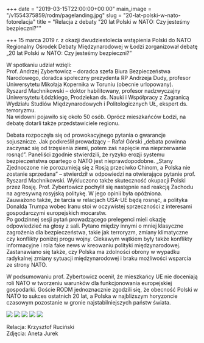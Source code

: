+++
date = "2019-03-15T22:00:00+00:00"
main_image = "/v1554375859/rodm/pagelanding.jpg"
slug = "20-lat-polski-w-nato-fotorelacja"
title = "Relacja z debaty \"20 lat Polski w NATO: Czy jesteśmy bezpieczni?\""

+++
15 marca 2019 r. z okazji dwudziestolecia wstąpienia Polski do NATO Regionalny Ośrodek Debaty Międzynarodowej w Łodzi zorganizował debatę „20 lat Polski w NATO: Czy jesteśmy bezpieczni?”

W spotkaniu udział wzięli:  
Prof. Andrzej Zybertowicz – doradca szefa Biura Bezpieczeństwa Narodowego, doradca społeczny prezydenta RP Andrzeja Dudy, profesor Uniwersytetu Mikołaja Kopernika w Toruniu (obecnie urlopowany).  
Ryszard Machnikowski – doktor habilitowany, profesor nadzwyczajny Uniwersytetu Łódzkiego, Prodziekan ds. Nauki i Współpracy z Zagranicą Wydziału Studiów Międzynarodowych i Politologicznych UŁ, ekspert ds. terroryzmu.  
Na widowni pojawiło się około 50 osób. Oprócz mieszkańców Łodzi, na debatę dotarli także przedstawiciele regionu.

Debata rozpoczęła się od prowokacyjnego pytania o gwarancje sojusznicze. Jak podkreślił prowadzący – Rafał Górski „debata powinna zaczynać się od trzęsienia ziemi, potem zaś napięcie ma nieprzerwanie rosnąć”. Paneliści zgodnie stwierdzili, że ryzyko erozji systemu bezpieczeństwa opartego o NATO jest nieprawdopodobne. „Stany Zjednoczone nie porozumieją się z Rosją przeciwko Chinom, a Polska nie zostanie sprzedana” – stwierdził w odpowiedzi na otwierające pytanie prof. Ryszard Machnikowski. Wykluczono także skuteczność okupacji Polski przez Rosję. Prof. Zybertowicz pochylił się następnie nad reakcją Zachodu na agresywną rosyjską politykę. W jego opinii była opóźniona.  
Zauważono także, że tarcia w relacjach USA-UE będą rosnąć, a polityka Donalda Trumpa wobec Iranu stoi w oczywistej sprzeczności z interesami gospodarczymi europejskich mocarstw.  
Po godzinnej sesji pytań prowadzącego prelegenci mieli okazję odpowiedzieć na głosy z sali. Pytano między innymi o mniej klasyczne zagrożenia dla bezpieczeństwa, takie jak terroryzm, zmiany klimatyczne czy konflikty poniżej progu wojny. Ciekawym wątkiem były także konflikty informacyjne i rola fake news w kreowaniu polityki międzynarodowej. Zastanawiano się także, czy Polska ma zdolności obrony w wypadku radykalnej zmiany sytuacji międzynarodowej i braku możliwości wsparcia ze strony NATO.

W podsumowaniu prof. Zybertowicz ocenił, że mieszkańcy UE nie doceniają roli NATO w tworzeniu warunków dla funkcjonowania europejskiej gospodarki. Goście RODM jednoznacznie zgodzili się, że obecność Polski w NATO to sukces ostatnich 20 lat, a Polska w najbliższym horyzoncie czasowym pozostanie w gronie najstabilniejszych państw świata.

![](https://res.cloudinary.com/inspro/image/upload/c_limit,w_800/v1554375361/rodm/54414046_365336077407059_3919439025202528256_o.jpg) ![](https://res.cloudinary.com/inspro/image/upload/c_limit,w_800/v1554375452/rodm/55529823_365336007407066_7377714784629686272_o%20%282%29.jpg) ![](https://res.cloudinary.com/inspro/image/upload/c_limit,w_800/v1554375344/rodm/54514235_365336504073683_8114605656499027968_o.jpg) ![](https://res.cloudinary.com/inspro/image/upload/c_limit,w_800/v1554375421/rodm/53934061_365336174073716_1428784406465609728_o.jpg) ![](https://res.cloudinary.com/inspro/image/upload/c_limit,w_800/v1554375313/rodm/53792671_365336434073690_941516720307175424_o.jpg)  
  
Relacja: Krzysztof Ruciński  
Zdjęcia: Aneta Jurek